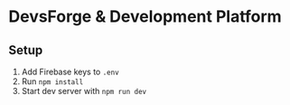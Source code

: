 # DevsForge & Development Platform

## Setup
1. Add Firebase keys to `.env`
2. Run `npm install`
3. Start dev server with `npm run dev`
